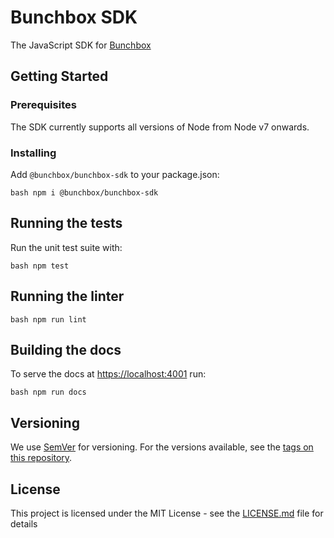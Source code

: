 # Bunchbox SDK

The JavaScript SDK for [Bunchbox](https://bunchbox.co/)

## Getting Started

### Prerequisites

The SDK currently supports all versions of Node from Node v7 onwards.

### Installing

Add `@bunchbox/bunchbox-sdk` to your package.json:

`bash npm i @bunchbox/bunchbox-sdk`

## Running the tests

Run the unit test suite with:

`bash npm test`

## Running the linter

`bash npm run lint`

## Building the docs

To serve the docs at [https://localhost:4001](https://localhost:4001) run:

`bash npm run docs`

## Versioning

We use [SemVer](http://semver.org/) for versioning. For the versions available,
see the [tags on this repository](https://github.com/your/project/tags).

## License

This project is licensed under the MIT License - see the
[LICENSE.md](LICENSE.md) file for details
